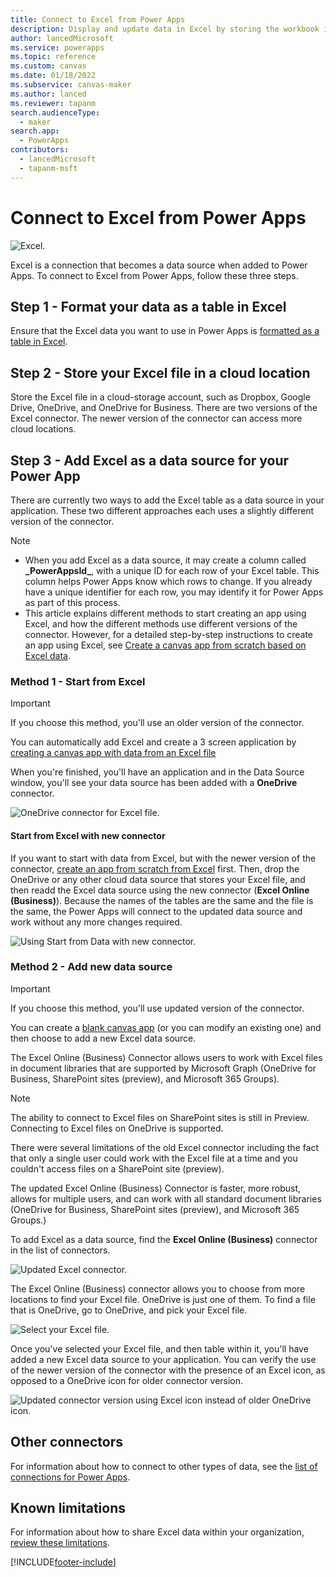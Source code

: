 ```yaml
---
title: Connect to Excel from Power Apps
description: Display and update data in Excel by storing the workbook in a cloud-storage account and then connecting to the data from your app.
author: lancedMicrosoft
ms.service: powerapps
ms.topic: reference
ms.custom: canvas
ms.date: 01/18/2022
ms.subservice: canvas-maker
ms.author: lanced
ms.reviewer: tapanm
search.audienceType: 
  - maker
search.app: 
  - PowerApps
contributors:
  - lancedMicrosoft
  - tapanm-msft
---
```

# Connect to Excel from Power Apps

![Excel.](./media/connection-excel/excelicon.png)

Excel is a connection that becomes a data source when added to Power Apps. To connect to Excel from Power Apps, follow these three steps.

## Step 1 - Format your data as a table in Excel

Ensure that the Excel data you want to use in Power Apps is [formatted as a table in Excel](https://support.office.com/article/Create-an-Excel-table-in-a-worksheet-E81AA349-B006-4F8A-9806-5AF9DF0AC664).

## Step 2 - Store your Excel file in a cloud location

Store the Excel file in a cloud-storage account, such as Dropbox, Google Drive, OneDrive, and OneDrive for Business. There are two versions of the Excel connector. The newer version of the connector can access more cloud locations.

## Step 3 - Add Excel as a data source for your Power App

There are currently two ways to add the Excel table as a data source in your application. These two different approaches each uses a slightly different version of the connector.

> [!NOTE]
> - When you add Excel as a data source, it may create a column called **\_PowerAppsId_**, with a unique ID for each row of your Excel table. This column helps Power Apps know which rows to change. If you already have a unique identifier for each row, you may identify it for Power Apps as part of this process.
> - This article explains different methods to start creating an app using Excel, and how the different methods use different versions of the connector. However, for a detailed step-by-step instructions to create an app using Excel, see [Create a canvas app from scratch based on Excel data](../get-started-create-from-blank.md).

### Method 1 - Start from Excel

> [!IMPORTANT]
> If you choose this method, you'll use an older version of the connector.

You can automatically add Excel and create a 3 screen application by [creating a canvas app with data from an Excel file](../get-started-create-from-data.md)

When you're finished, you'll have an application and in the Data Source window, you'll see your data source has been added with a **OneDrive** connector.

![OneDrive connector for Excel file.](./media/connection-excel/onedrive-connector.png "OneDrive connector for Excel file")

#### Start from Excel with new connector

If you want to start with data from Excel, but with the newer version of the connector, [create an app from scratch from Excel](../get-started-create-from-blank.md) first. Then, drop the OneDrive or any other cloud data source that stores your Excel file, and then readd the Excel data source using the new connector (**Excel Online (Business)**). Because the names of the tables are the same and the file is the same, the Power Apps will  connect to the updated data source and work without any more changes required.

![Using Start from Data with new connector.](./media/connection-excel/excel-data-source-with-app.png "Using Start from Data with new connector")

### Method 2 - Add new data source

> [!IMPORTANT]
> If you choose this method, you'll use updated version of the connector.

You can create a [blank canvas app](create-blank-app.md) (or you can modify an existing one) and then choose to add a new Excel data source.

The Excel Online (Business) Connector allows users to work with Excel files in document libraries that are supported by Microsoft Graph (OneDrive for Business, SharePoint sites (preview), and Microsoft 365 Groups).

> [!NOTE]
> The ability to connect to Excel files on SharePoint sites is still in Preview. Connecting to Excel files on OneDrive is supported.

There were several limitations of the old Excel connector including the fact that only a single user could work with the Excel file at a time and you couldn't access files on a SharePoint site (preview).

The updated Excel Online (Business) Connector is faster, more robust, allows for multiple users, and can work with all standard document libraries (OneDrive for Business, SharePoint sites (preview), and Microsoft 365 Groups.)

To add Excel as a data source, find the **Excel Online (Business)** connector in the list of connectors.

![Updated Excel connector.](./media/connection-excel/excel-connector-and-others.png "Updated Excel connector")

The Excel Online (Business) connector allows you to choose from more locations to find your Excel file. OneDrive is just one of them. To find a file that is OneDrive, go to OneDrive, and pick your Excel file.

![Select your Excel file.](./media/connection-excel/excel-connector-table-picker.png "Select your Excel file")

Once you've selected your Excel file, and then table within it, you'll have added a new Excel data source to your application. You can verify the use of the newer version of the connector with the presence of an Excel icon, as opposed to a OneDrive icon for older connector version.

![Updated connector version using Excel icon instead of older OneDrive icon.](./media/connection-excel/excel-data-source.png "Updated connector version using Excel icon instead of older OneDrive icon")

## Other connectors

For information about how to connect to other types of data, see the [list of connections for Power Apps](../connections-list.md).

## Known limitations

For information about how to share Excel data within your organization, [review these limitations](cloud-storage-blob-connections.md#sharing-excel-tables).

[!INCLUDE[footer-include](../../../includes/footer-banner.md)]
